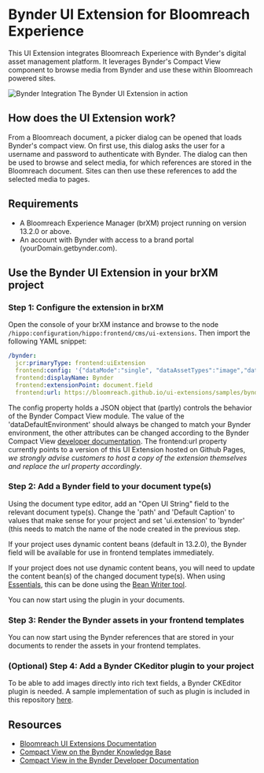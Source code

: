 # Bynder UI Extension for Bloomreach Experience

This UI Extension integrates Bloomreach Experience with Bynder's digital asset management platform. It leverages Bynder's Compact View component to browse media from Bynder and use these within Bloomreach powered sites.

![Bynder Integration](Bynder.gif)
The Bynder UI Extension in action

## How does the UI Extension work?

From a Bloomreach document, a picker dialog can be opened that loads Bynder's compact view. On first use, this dialog asks the user for a username and password to authenticate with Bynder. The dialog can then be used to browse and select media, for which references are stored in the Bloomreach document. Sites can then use these references to add the selected media to pages.

## Requirements

- A Bloomreach Experience Manager (brXM) project running on version 13.2.0 or above.
- An account with Bynder with access to a brand portal (yourDomain.getbynder.com).

## Use the Bynder UI Extension in your brXM project

### Step 1: Configure the extension in brXM

Open the console of your brXM instance and browse to the node `/hippo:configuration/hippo:frontend/cms/ui-extensions`. Then import the following YAML snippet:

```yaml
/bynder:
  jcr:primaryType: frontend:uiExtension
  frontend:config: '{"dataMode":"single", "dataAssetTypes":"image","dataDefaultEnvironment":"https://yourDomain.getbynder.com"}'
  frontend:displayName: Bynder
  frontend:extensionPoint: document.field
  frontend:url: https://bloomreach.github.io/ui-extensions/samples/bynder/
```

The config property holds a JSON object that (partly) controls the behavior of the Bynder Compact View module. The value of the 'dataDefaultEnvironment' should always be changed to match your Bynder environment, the other attributes can be changed according to the Bynder Compact View [developer documentation](https://developer-docs.bynder.com/UI%20components/). The frontend:url property currently points to a version of this UI Extension hosted on Github Pages, _we strongly advise customers to host a copy of the extension themselves and replace the url property accordingly_.

### Step 2: Add a Bynder field to your document type(s)

Using the document type editor, add an "Open UI String" field to the relevant document type(s). Change the 'path' and 'Default Caption' to values that make sense for your project and set 'ui.extension' to 'bynder' (this needs to match the name of the node created in the previous step.

If your project uses dynamic content beans (default in 13.2.0), the Bynder field will be available for use in frontend templates immediately.

If your project does not use dynamic content beans, you will need to update the content bean(s) of the changed document type(s). When using [Essentials](https://documentation.bloomreach.com/library/setup/introduction.html), this can be done using the [Bean Writer tool](https://documentation.bloomreach.com/library/setup/development-tools.html#beanwriter).

You can now start using the plugin in your documents.

### Step 3: Render the Bynder assets in your frontend templates

You can now start using the Bynder references that are stored in your documents to render the assets in your frontend templates.

### (Optional) Step 4: Add a Bynder CKeditor plugin to your project

To be able to add images directly into rich text fields, a Bynder CKEditor plugin is needed. A sample implementation of such as plugin is included in this repository [here](./ckeditor).

## Resources

- [Bloomreach UI Extensions Documentation](https://documentation.bloomreach.com/library/concepts/open-ui/introduction.html)
- [Compact View on the Bynder Knowledge Base](https://help.bynder.com/system/compact-view.htm)
- [Compact View in the Bynder Developer Documentation](https://developer-docs.bynder.com/UI%20components/)
